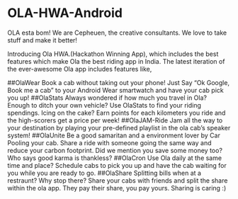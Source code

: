 # OLA-HWA-Android

OLA esta bom! We are Cepheuen, the creative consultants.
We love to take stuff and make it better!

Introducing Ola HWA.(Hackathon Winning App), which includes the best features which make Ola the best riding app in India.
The latest iteration of the ever-awesome Ola app includes features like,

##OlaWear
Book a cab without taking out your phone! Just Say “Ok Google, Book me a cab” to your Android Wear smartwatch and have your cab pick you up!
##OlaStats
Always wondered if how much you travel in Ola? Enough to ditch your own vehicle? Use OlaStats to find your riding spendings. Icing on the cake? Earn points for each kilometers you ride and the high-scorers get a price per week!
##OlaJAM-Ride
Jam all the way to your destination by playing your pre-defined playlist in the ola cab’s speaker system!
##OlaUnite
Be a good samaritan and a environment lover by Car Pooling your cab. Share a ride with someone going the same way and reduce your carbon footprint. Did we mention you save some money too? Who says good karma is thankless?
##OlaCron
Use Ola daily at the same time and place? Schedule cabs to pick you up and have the cab waiting for you while you are ready to go.
##OlaShare
Splitting bills when at a restraunt? Why stop there? Share your cabs with friends and split the share within the ola app. They pay their share, you pay yours. Sharing is caring :)



